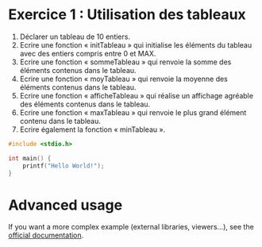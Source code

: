 # Exercice 1 : Utilisation des tableaux

1. Déclarer un tableau de 10 entiers.
2. Ecrire une fonction « initTableau » qui initialise les éléments du tableau avec des entiers 
compris entre 0 et MAX.
3. Ecrire une fonction « sommeTableau » qui renvoie la somme des éléments contenus dans le 
tableau.
4. Ecrire une fonction « moyTableau » qui renvoie la moyenne des éléments contenus dans le 
tableau.
5. Ecrire une fonction « afficheTableau » qui réalise un affichage agréable des éléments 
contenus dans le tableau.
6. Ecrire une fonction « maxTableau » qui renvoie le plus grand élément contenu dans le 
tableau.
7. Ecrire également la fonction « minTableau ».

```C runnable
#include <stdio.h>

int main() {
	printf("Hello World!");
}

```

# Advanced usage

If you want a more complex example (external libraries, viewers...), see the [official documentation](https://tech.io/playgrounds/408/tech-io-documentation).

